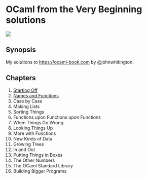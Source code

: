 # OCaml from the Very Beginning solutions

![](https://github.com/rizo/awesome-ocaml/raw/master/colour-logo.png)

## Synopsis

My solutions to https://ocaml-book.com by @johnwhitington.

## Chapters

1. [Starting Off](https://github.com/rcsole/ocaml-solutions/blob/master/01_starting_off.md)
1. [Names and Functions](https://github.com/rcsole/ocaml-solutions/blob/master/02_names_and_functions.md)
1. Case by Case
1. Making Lists
1. Sorting Things
1. Functions upon Functions upon Functions
1. When Things Go Wrong
1. Looking Things Up
1. More with Functions
1. New Kinds of Data
1. Growing Trees
1. In and Out
1. Putting Things in Boxes
1. The Other Numbers
1. The OCaml Standard Library
1. Building Bigger Programs
